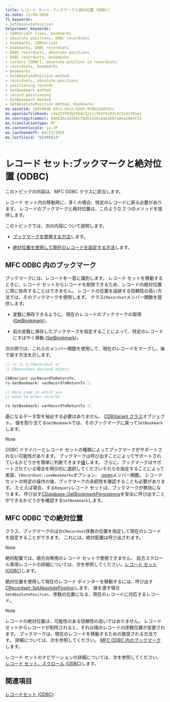 ```yaml
---
title: レコード セット:ブックマークと絶対位置 (ODBC)
ms.date: 11/04/2016
f1_keywords:
- SetAbsolutePosition
helpviewer_keywords:
- CDBVariant class, bookmarks
- absolute positions, ODBC recordsets
- bookmarks, CDBVariant
- bookmarks, ODBC recordsets
- ODBC recordsets, absolute positions
- ODBC recordsets, bookmarks
- cursors [ODBC], absolute position in recordsets
- recordsets, bookmarks
- bookmarks
- SetAbsolutePosition method
- recordsets, absolute positions
- positioning records
- SetBookmark method
- record positioning
- GetBookmark method
- SetAbsolutePosition method, bookmarks
ms.assetid: 189788d6-33c1-41c5-9265-97db2a5d43cc
ms.openlocfilehash: c4a223f01b25b4c321ccfb4f4c03c3c5241381ec
ms.sourcegitcommit: 0ab61bc3d2b6cfbd52a16c6ab2b97a8ea1864f12
ms.translationtype: MT
ms.contentlocale: ja-JP
ms.lasthandoff: 04/23/2019
ms.locfileid: "62395613"
---
```

# <a name="recordset-bookmarks-and-absolute-positions-odbc"></a>レコード セット:ブックマークと絶対位置 (ODBC)

このトピックの内容は、MFC ODBC クラスに該当します。

レコード セット内の移動時に、多くの場合、特定のレコードに戻る必要があります。 レコードのブックマークと絶対位置は、このような 2 つのメソッドを提供します。

このトピックでは、次の内容について説明します。

- [ブックマークを使用する方法](#_core_bookmarks_in_mfc_odbc)します。

- [絶対位置を使用して現在のレコードを設定する方法](#_core_absolute_positions_in_mfc_odbc)します。

##  <a name="_core_bookmarks_in_mfc_odbc"></a> MFC ODBC 内のブックマーク

ブックマークには、レコードを一意に識別します。 レコード セットを移動するときに、レコード セットからレコードを削除できるため、レコードの絶対位置に常に依存することはできません。 レコードの位置を追跡する信頼性の高い方法では、そのブックマークを使用します。 クラス`CRecordset`メンバー関数を提供します。

- 変数に保存できるように、現在のレコードのブックマークの取得 ([GetBookmark](../../mfc/reference/crecordset-class.md#getbookmark))。

- 前の変数に保存したブックマークを指定することによって、特定のレコードにすばやく移動 ([SetBookmark](../../mfc/reference/crecordset-class.md#setbookmark))。

次の例では、これらのメンバー関数を使用して、現在のレコードをマークし、後で戻す方法を示します。

```cpp
// rs is a CRecordset or
// CRecordset-derived object

CDBVariant varRecordToReturnTo;
rs.GetBookmark( varRecordToReturnTo );

// More code in which you
// move to other records

rs.SetBookmark( varRecordToReturnTo );
```

基になるデータ型を抽出する必要はありません、 [CDBVariant クラス](../../mfc/reference/cdbvariant-class.md)オブジェクト。 値を割り当てる`GetBookmark`では、そのブックマークに戻って`SetBookmark`します。

> [!NOTE]
>  ODBC ドライバーとレコード セットの種類によってブックマークがサポートされない可能性があります。 ブックマークは呼び出すことによってサポートされているかどうかを簡単に判断できます[値](../../mfc/reference/crecordset-class.md#canbookmark)します。 さらに、ブックマークはサポートされている場合を明示的に選択してくださいそれらを指定することによって実装、`CRecordset::useBookmarks`オプション、 [:open](../../mfc/reference/crecordset-class.md#open)メンバー関数。 レコード セットの特定の操作の後、ブックマークの永続性を確認することも必要があります。 たとえば場合、する`Requery`レコード セットは、ブックマークが無効になります。 呼び出す[CDatabase::GetBookmarkPersistence](../../mfc/reference/cdatabase-class.md#getbookmarkpersistence)を安全に呼び出すことができるかどうかを確認する`SetBookmark`します。

##  <a name="_core_absolute_positions_in_mfc_odbc"></a> MFC ODBC での絶対位置

クラス、ブックマークのほか`CRecordset`序数の位置を指定して現在のレコードを設定することができます。 これには、絶対配置は呼び出されます。

> [!NOTE]
>  絶対配置では、順方向専用のレコード セットで使用できません。 前方スクロール専用レコードの詳細については、次を参照してください。[レコード セット (ODBC)](../../data/odbc/recordset-odbc.md)します。

絶対位置を使用して現在のレコード ポインターを移動するには、呼び出す[CRecordset::SetAbsolutePosition](../../mfc/reference/crecordset-class.md#setabsoluteposition)します。 値を渡す場合`SetAbsolutePosition`、序数の位置になる、現在のレコードに対応するレコード。

> [!NOTE]
>  レコードの絶対位置は、可能性のある信頼性の高いではありません。 レコード セットからレコードが削除されると、それ以降のレコードの序数位置が変更されます。 ブックマークは、現在のレコードを移動するための推奨される方法です。 詳細については、次を参照してください。 [MFC ODBC 内のブックマーク](#_core_bookmarks_in_mfc_odbc)します。

レコード セットのナビゲーションの詳細については、次を参照してください。[レコード セット。スクロール (ODBC)](../../data/odbc/recordset-scrolling-odbc.md)します。

## <a name="see-also"></a>関連項目

[レコードセット (ODBC)](../../data/odbc/recordset-odbc.md)